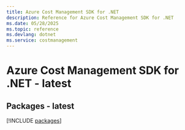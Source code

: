 ```yaml
---
title: Azure Cost Management SDK for .NET
description: Reference for Azure Cost Management SDK for .NET
ms.date: 05/28/2025
ms.topic: reference
ms.devlang: dotnet
ms.service: costmanagement
---
```

# Azure Cost Management SDK for .NET - latest
## Packages - latest
[!INCLUDE [packages](cost-management-index.md)]